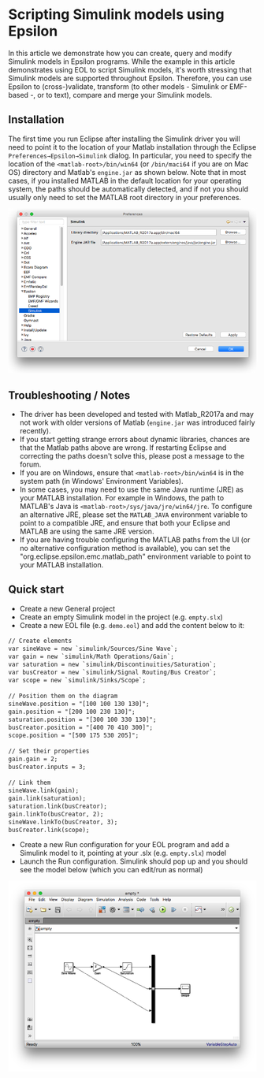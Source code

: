 # Scripting Simulink models using Epsilon 

In this article we demonstrate how you can create, query and modify
Simulink models in Epsilon programs. While the example in this article
demonstrates using EOL to script Simulink models, it's worth stressing
that Simulink models are supported throughout Epsilon. Therefore, you
can use Epsilon to (cross-)validate, transform (to other models -
Simulink or EMF-based -, or to text), compare and merge your Simulink
models.

## Installation

The first time you run Eclipse after installing the Simulink driver you
will need to point it to the location of your Matlab installation
through the Eclipse `Preferences→Epsilon→Simulink` dialog. In
particular, you need to specify the location of the
`<matlab-root>/bin/win64` (or `/bin/maci64` if you are on Mac OS)
directory and Matlab's `engine.jar` as shown below. Note that in most
cases, if you installed MATLAB in the default location for your
operating system, the paths should be automatically detected, and if not
you should usually only need to set the MATLAB root directory in your
preferences.

![](preferences.png)

## Troubleshooting / Notes

- The driver has been developed and tested with Matlab_R2017a and may not work with older versions of Matlab (`engine.jar` was introduced fairly recently).
- If you start getting strange errors about dynamic libraries, chances are that the Matlab paths above are wrong. If restarting Eclipse and correcting the paths doesn't solve this, please post a message to the forum.
- If you are on Windows, ensure that `<matlab-root>/bin/win64` is in the system path (in Windows' Environment Variables).
- In some cases, you may need to use the same Java runtime (JRE) as your MATLAB installation. For example in Windows, the path to MATLAB's Java is `<matlab-root>/sys/java/jre/win64/jre`. To configure an alternative JRE, please set the `MATLAB_JAVA` environment variable to point to a compatible JRE, and ensure that both your Eclipse and MATLAB are using the same JRE version.
- If you are having trouble configuring the MATLAB paths from the UI (or no alternative configuration method is available), you can set the "org.eclipse.epsilon.emc.matlab_path" environment variable to point to your MATLAB installation.

## Quick start

- Create a new General project
- Create an empty Simulink model in the project (e.g. `empty.slx`)
- Create a new EOL file (e.g. `demo.eol`) and add the content below to
    it:

```eol
// Create elements
var sineWave = new `simulink/Sources/Sine Wave`;
var gain = new `simulink/Math Operations/Gain`;
var saturation = new `simulink/Discontinuities/Saturation`;
var busCreator = new `simulink/Signal Routing/Bus Creator`;
var scope = new `simulink/Sinks/Scope`;

// Position them on the diagram
sineWave.position = "[100 100 130 130]";
gain.position = "[200 100 230 130]";
saturation.position = "[300 100 330 130]";
busCreator.position = "[400 70 410 300]";
scope.position = "[500 175 530 205]";

// Set their properties
gain.gain = 2;
busCreator.inputs = 3;

// Link them
sineWave.link(gain);
gain.link(saturation);
saturation.link(busCreator);
gain.linkTo(busCreator, 2);
sineWave.linkTo(busCreator, 3);
busCreator.link(scope);
```

- Create a new Run configuration for your EOL program and add a Simulink model to it, pointing at your .slx (e.g. `empty.slx`) model
- Launch the Run configuration. Simulink should pop up and you should see the model below (which you can edit/run as normal)

![](simulink-model.png)
